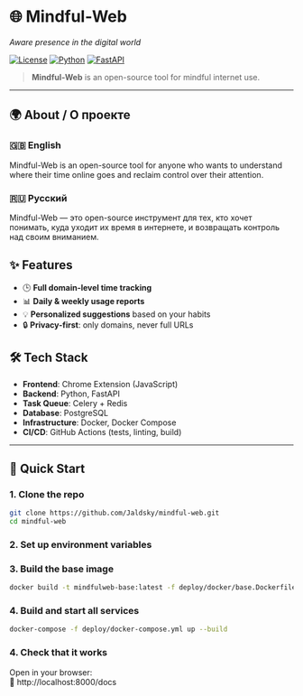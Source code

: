 # 🌐 Mindful-Web
*Aware presence in the digital world*

[![License](https://img.shields.io/badge/license-MIT-blue.svg)](LICENSE)
[![Python](https://img.shields.io/badge/python-3.11%2B-blue)](https://www.python.org/)
[![FastAPI](https://img.shields.io/badge/FastAPI-0.115%2B-black)](https://fastapi.tiangolo.com/)

> **Mindful-Web** is an open-source tool for mindful internet use.

---

## 🌍 About / О проекте
### 🇬🇧 English
Mindful-Web is an open-source tool for anyone who wants to understand where their time online goes and reclaim
control over their attention.

### 🇷🇺 Русский
Mindful-Web — это open-source инструмент для тех, кто хочет понимать, куда уходит их время в интернете, и возвращать
контроль над своим вниманием.

## ✨ Features

- 🕒 **Full domain-level time tracking**
- 📊 **Daily & weekly usage reports**
- 💡 **Personalized suggestions** based on your habits
- 🔒 **Privacy-first**: only domains, never full URLs

## 🛠️ Tech Stack

- **Frontend**: Chrome Extension (JavaScript)
- **Backend**: Python, FastAPI
- **Task Queue**: Celery + Redis
- **Database**: PostgreSQL
- **Infrastructure**: Docker, Docker Compose
- **CI/CD**: GitHub Actions (tests, linting, build)

---

## 🚀 Quick Start

### 1. Clone the repo
```bash
git clone https://github.com/Jaldsky/mindful-web.git
cd mindful-web
```

### 2. Set up environment variables

### 3. Build the base image
```bash
docker build -t mindfulweb-base:latest -f deploy/docker/base.Dockerfile .
```

### 4. Build and start all services
```bash
docker-compose -f deploy/docker-compose.yml up --build
```

### 4. Check that it works
Open in your browser:<br>
🔗 http://localhost:8000/docs
